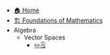 - [🏠 Home](README.md)
- [🏗 Foundations of Mathematics](Foundations_Mathematics.md)
- Algebra
  - Vector Spaces
    - [✏️🗒️](/Excercise/Vector_Spaces.md)
